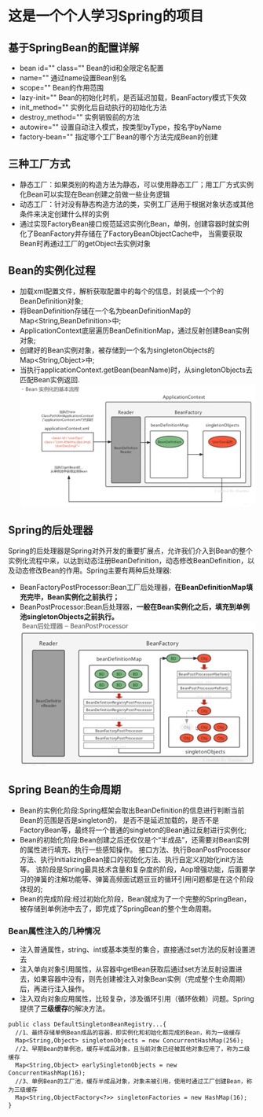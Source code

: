 # 这是一个个人学习Spring的项目
## 基于SpringBean的配置详解
+ bean id="" class="" Bean的id和全限定名配置
+ name="" 通过name设置Bean别名
+ scope="" Bean的作用范围
+ lazy-init="" Bean的初始化时机，是否延迟加载，BeanFactory模式下失效
+ init_method="" 实例化后自动执行的初始化方法
+ destroy_method="" 实例销毁前的方法
+ autowire="" 设置自动注入模式，按类型byType，按名字byName
+ factory-bean="" 指定哪个工厂Bean的哪个方法完成Bean的创建
## 三种工厂方式
+ 静态工厂：如果类别的构造方法为静态，可以使用静态工厂；用工厂方式实例化Bean可以实现在Bean创建之前做一些业务逻辑
+ 动态工厂：针对没有静态构造方法的类，实例工厂适用于根据对象状态或其他条件来决定创建什么样的实例
+ 通过实现FactoryBean接口规范延迟实例化Bean，单例，创建容器时就实例化了BeanFactory并存储在了FactoryBeanObjectCache中，
  当需要获取Bean时再通过工厂的getObject去实例对象
## Bean的实例化过程
+ 加载xml配置文件，解析获取配置中的每个<bean>的信息，封装成一个个的BeanDefinition对象;
+ 将BeanDefinition存储在一个名为beanDefinitionMap的Map<String,BeanDefinition>中;
+ ApplicationContext底层遍历BeanDefinitionMap，通过反射创建Bean实例对象;
+ 创建好的Bean实例对象，被存储到一个名为singletonObjects的Map<String,Object>中;
+ 当执行applicationContext.getBean(beanName)时，从singletonObjects去匹配Bean实例返回.
![img.png](documentimg/img_000.png)
## Spring的后处理器
Spring的后处理器是Spring对外开发的重要扩展点，允许我们介入到Bean的整个实例化流程中来，以达到动态注册BeanDefinition，动态修改BeanDefinition，以及动态修改Bean的作用。Spring主要有两种后处理器:
+ BeanFactoryPostProcessor:Bean工厂后处理器，**在BeanDefinitionMap填充完毕，Bean实例化之前执行；**
+ BeanPostProcessor:Bean后处理器，**一般在Bean实例化之后，填充到单例池singletonObjects之前执行。**
![img.png](documentimg/img_001.png)
## Spring Bean的生命周期
+ Bean的实例化阶段:Spring框架会取出BeanDefinition的信息进行判断当前Bean的范围是否是singleton的，
  是否不是延迟加载的，是否不是FactoryBean等，最终将一个普通的singleton的Bean通过反射进行实例化;
+ Bean的初始化阶段:Bean创建之后还仅仅是个“半成品”，还需要对Bean实例的属性进行填充、执行一些感知操作。
  接口方法、执行BeanPostProcessor方法、执行InitializingBean接口的初始化方法、执行自定义初始化init方法等。
  该阶段是Spring最具技术含量和复杂度的阶段，Aop增强功能，后面要学习的弹簧的注解功能等、弹簧高频面试题豆豆的循环引用问题都是在这个阶段体现的;
+ Bean的完成阶段:经过初始化阶段，Bean就成为了一个完整的SpringBean，被存储到单例池中去了，即完成了SpringBean的整个生命周期。
### Bean属性注入的几种情况
+ 注入普通属性，string、int或基本类型的集合，直接通过set方法的反射设置进去
+ 注入单向对象引用属性，从容器中getBean获取后通过set方法反射设置进去，如果容器中没有，则先创建被注入对象Bean实例（完成整个生命周期）后，再进行注入操作。
+ 注入双向对象应用属性，比较复杂，涉及循环引用（循环依赖）问题。Spring提供了**三级缓存**的解决方法。

```
public class DefaultSingletonBeanRegistry...{
  //1、最终存储单例Bean成品的容器，即实例化和初始化都完成的Bean，称为一级缓存
  Map<String,Object> singletonObjects = new ConcurrentHashMap(256);
  //2、早期Bean的单例池，缓存半成品对象，且当前对象已经被其他对象应用了，称为二级缓存
  Map<String,Object> earlySingletonObjects = new ConcurrentHashMap(16);
  //3、单例Bean的工厂池，缓存半成品对象，对象未被引用，使用时通过工厂创建Bean，称为三级缓存
  Map<String,ObjectFactory<?>> singletonFactories = new HashMap(16); 
}
```
